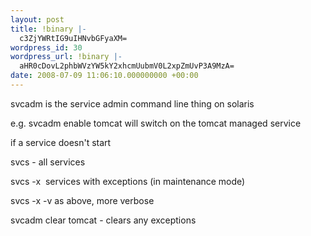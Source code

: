 ```yaml
---
layout: post
title: !binary |-
  c3ZjYWRtIG9uIHNvbGFyaXM=
wordpress_id: 30
wordpress_url: !binary |-
  aHR0cDovL2phbWVzYW5kY2xhcmUubmV0L2xpZmUvP3A9MzA=
date: 2008-07-09 11:06:10.000000000 +00:00
---
```

svcadm is the service admin command line thing on solaris

e.g. svcadm enable tomcat will switch on the tomcat managed service

if a service doesn't start

svcs - all services

svcs -x  services with exceptions (in maintenance mode)

svcs -x -v as above, more verbose

svcadm clear tomcat - clears any exceptions
